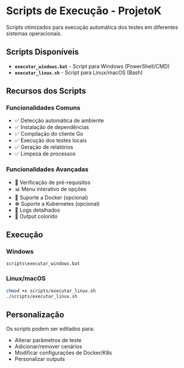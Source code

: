 # Scripts de Execução - ProjetoK

Scripts otimizados para execução automática dos testes em diferentes sistemas operacionais.

## Scripts Disponíveis

- **`executar_windows.bat`** - Script para Windows (PowerShell/CMD)
- **`executar_linux.sh`** - Script para Linux/macOS (Bash)

## Recursos dos Scripts

### Funcionalidades Comuns
- ✅ Detecção automática de ambiente
- ✅ Instalação de dependências
- ✅ Compilação do cliente Go
- ✅ Execução dos testes locais
- ✅ Geração de relatórios
- ✅ Limpeza de processos

### Funcionalidades Avançadas
- 🔄 Verificação de pré-requisitos
- 📊 Menu interativo de opções
- 🐳 Suporte a Docker (opcional)
- ☸️ Suporte a Kubernetes (opcional)
- 📝 Logs detalhados
- 🎨 Output colorido

## Execução

### Windows
```batch
scripts\executar_windows.bat
```

### Linux/macOS
```bash
chmod +x scripts/executar_linux.sh
./scripts/executar_linux.sh
```

## Personalização

Os scripts podem ser editados para:
- Alterar parâmetros de teste
- Adicionar/remover cenários
- Modificar configurações de Docker/K8s
- Personalizar outputs
